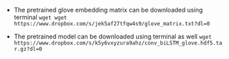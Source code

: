 - The pretrained glove embedding matrix can be downloaded using terminal
``` wget wget https://www.dropbox.com/s/jek5af27tfqw4s9/glove_matrix.txt?dl=0 ```

- The pretrained model can be downloaded using terminal as well
``` wget https://www.dropbox.com/s/k5y6vxyzura9ahz/conv_biLSTM_glove.hdf5.tar.gz?dl=0 ```

